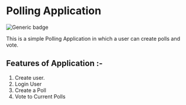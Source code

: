# Polling Application

![Generic badge](https://img.shields.io/badge/build-success-green.svg?longCache=true&style=flat-square)

This is a simple Polling Application in which a user can create polls and vote. 

## Features of Application :- 

1. Create user.
2. Login User
3. Create a Poll
4. Vote to Current Polls 
